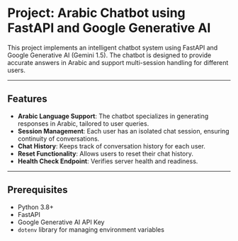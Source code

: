 # Project: Arabic Chatbot using FastAPI and Google Generative AI

This project implements an intelligent chatbot system using FastAPI and Google Generative AI (Gemini 1.5). The chatbot is designed to provide accurate answers in Arabic and support multi-session handling for different users.

---

## Features
- **Arabic Language Support**: The chatbot specializes in generating responses in Arabic, tailored to user queries.
- **Session Management**: Each user has an isolated chat session, ensuring continuity of conversations.
- **Chat History**: Keeps track of conversation history for each user.
- **Reset Functionality**: Allows users to reset their chat history.
- **Health Check Endpoint**: Verifies server health and readiness.

---

## Prerequisites
- Python 3.8+
- FastAPI
- Google Generative AI API Key
- `dotenv` library for managing environment variables




